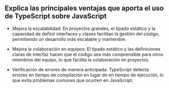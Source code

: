 ## Explica las principales ventajas que aporta el uso de TypeScript sobre JavaScript

- Mejora la escalabilidad: En proyectos grandes, el tipado estático y la capacidad de definir interfaces y clases facilitan la gestión del código, permitiendo un  desarrollo más escalable y mantenible.

- Mejora la colaboración en equipos: El tipado estático y las definiciones claras de interfaz hacen que el código sea más comprensible para otros miembros del equipo, lo que facilita la colaboración en proyectos.

- Verificación de errores de manera anticipada: TypeScript detecta errores en tiempo de compilación en lugar de en tiempo de ejecución, lo que evita problemas comunes que ocurren en JavaScript.
